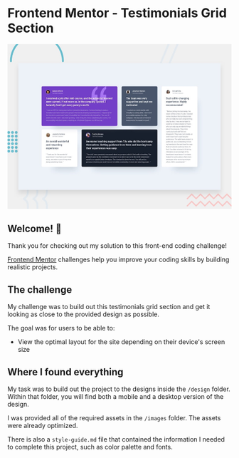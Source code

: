 # Frontend Mentor - Testimonials Grid Section

![Design preview for the Testimonials grid section coding challenge](./design/desktop-preview.jpg)

## Welcome! 👋

Thank you for checking out my solution to this front-end coding challenge!

[Frontend Mentor](https://www.frontendmentor.io) challenges help you improve your coding skills by building realistic projects.

## The challenge

My challenge was to build out this testimonials grid section and get it looking as close to the provided design as possible.

The goal was for users to be able to:

- View the optimal layout for the site depending on their device's screen size

## Where I found everything

My task was to build out the project to the designs inside the `/design` folder. Within that folder, you will find both a mobile and a desktop version of the design. 

I was provided all of the required assets in the `/images` folder. The assets were already optimized.

There is also a `style-guide.md` file that contained the information I needed to complete this project, such as color palette and fonts.

